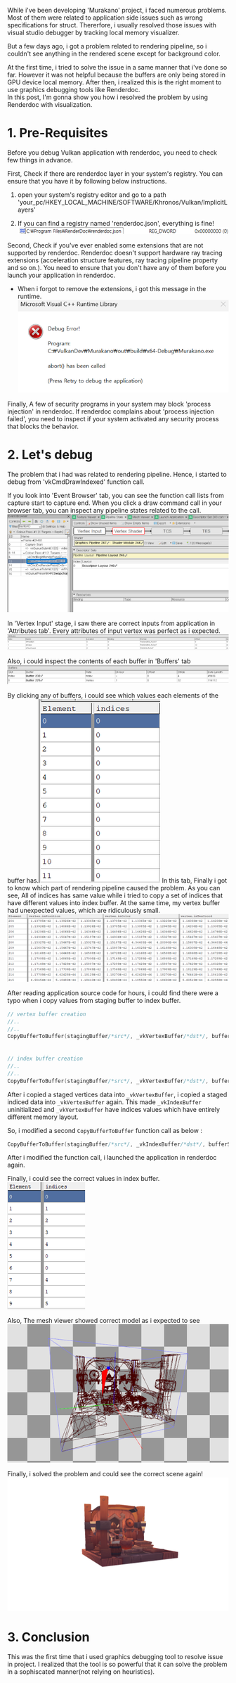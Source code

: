 
 While i've been developing 'Murakano' project, i faced numerous problems.
Most of them were related to application side issues such as wrong specifications for struct. Thererfore, i usually resolved those issues with visual studio debugger by tracking local memory visualizer.

 But a few days ago, i got a problem related to rendering pipeline, so i couldn't see anything in the rendered scene except for background color.

At the first time, i tried to solve the issue in a same manner that i've done so far. However it was not helpful because the buffers are only being stored in GPU device local memory.
After then, i realized this is the right moment to use graphics debugging tools like Renderdoc.
\
In this post, I'm gonna show you how i resolved the problem by using Renderdoc with visualization.

# 1. Pre-Requisites

Before you debug Vulkan application with renderdoc, you need to check few things in advance.

First, Check if there are renderdoc layer in your system's registry. 
You can ensure that you have it by following below instructions.

1. open your system's registry editor and go to a path 'your_pc/HKEY_LOCAL_MACHINE/SOFTWARE/Khronos/Vulkan/ImplicitLayers'

2. If you can find a registry named  'renderdoc.json', everything is fine!![](images/Pasted%20image%2020240715182536.png)

Second, Check if you've ever enabled some extensions that are not supported by renderdoc.
Renderdoc doesn't support hardware ray tracing extensions (acceleration structure features, ray tracing pipeline property and so on.). You need to ensure that you don't have any of them before you launch your application in renderdoc.
- When i forgot to remove the extensions, i got this message in the runtime. ![](images/스크린샷%202024-07-15%20140049.png)

Finally, A few of security programs in your system may block 'process injection' in renderdoc. If renderdoc complains about 'process injection failed', you need to inspect if your system activated any security process that blocks the behavior.


# 2. Let's debug

The problem that i had was related to rendering pipeline. Hence, i started to debug from 'vkCmdDrawIndexed' function call.

If you look into 'Event Browser' tab, you can see the function call lists from capture start to capture end.
When you click a draw command call in your browser tab, you can inspect any pipeline states related to the call.
![](images/스크린샷%202024-07-15%20143710.png)

In 'Vertex Input' stage, i saw there are correct inputs from application in 'Attributes tab'.
Every attributes of input vertex was perfect as i expected.
![](images/스크린샷%202024-07-15%20162612.png)

Also, i could inspect the contents of each buffer in 'Buffers' tab![](images/스크린샷%202024-07-15%20162617.png)

By clicking any of buffers, i could see which values each elements of the buffer has.![](images/스크린샷%202024-07-15%20162625.png)
In this tab, Finally i got to know which part of rendering pipeline caused the problem.
As you can see, All of indices has same value while i tried to copy a set of indices that have different values into index buffer.
At the same time, my vertex buffer had unexpected values, which are ridiculously small.
![](images/스크린샷%202024-07-15%20162633.png)

After reading application source code for hours, i could find there were a typo when i copy values from staging buffer to index buffer.

```cpp
// vertex buffer creation
//..
//..
CopyBufferToBuffer(stagingBuffer/*src*/, _vkVertexBuffer/*dst*/, bufferSize);


// index buffer creation
//..
//..
CopyBufferToBuffer(stagingBuffer/*src*/, _vkVertexBuffer/*dst*/, bufferSize);
```

After i copied a staged vertices data into `_vkVertexBuffer`, i copied a staged indiced data into `_vkVertexBuffer` again.
This made `_vkIndexBuffer` uninitialized and `_vkVertexBuffer` have indices values which have entirely different memory layout.

So, i modified a second `CopyBufferToBuffer` function call as below :
```cpp
CopyBufferToBuffer(stagingBuffer/*src*/, _vkIndexBuffer/*dst*/, bufferSize);
```


After i modified the function call, i launched the application in renderdoc again.

Finally, i could see the correct values in index buffer.
![](images/Pasted%20image%2020240715185821.png)

Also, The mesh viewer showed correct model as i expected to see
![](images/Pasted%20image%2020240715185914.png)

Finally, i solved the problem and could see the correct scene again!
![](images/Pasted%20image%2020240715190015.png)

# 3. Conclusion

This was the first time that i used graphics debugging tool to resolve issue in project.
I realized that the tool is so powerful that it can solve the problem in a sophiscated manner(not relying on heuristics).
